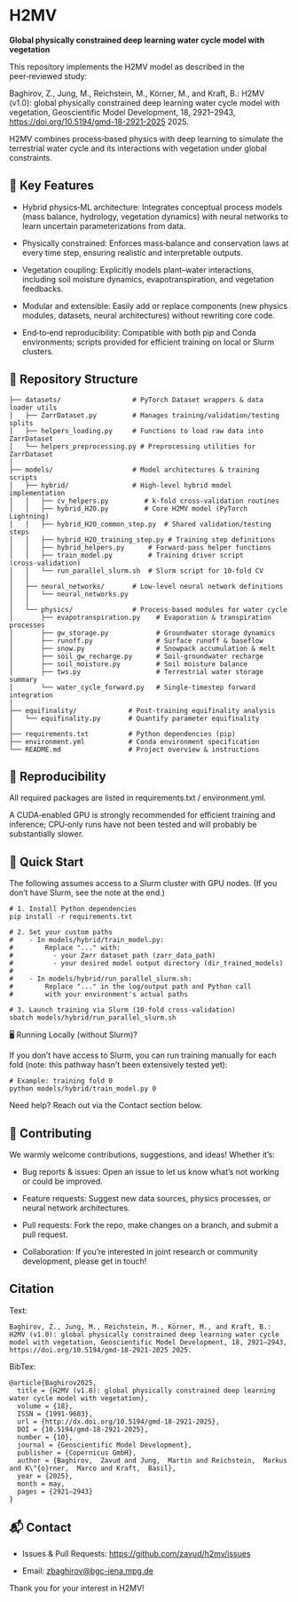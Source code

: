 # H2MV

**Global physically constrained deep learning water cycle model with vegetation**

This repository implements the H2MV model as described in the peer‑reviewed study:

Baghirov, Z., Jung, M., Reichstein, M., Körner, M., and Kraft, B.: H2MV (v1.0): global physically constrained deep learning water cycle model with vegetation, Geoscientific Model Development, 18, 2921–2943, https://doi.org/10.5194/gmd-18-2921-2025 2025.


H2MV combines process‑based physics with deep learning to simulate the terrestrial water cycle and its interactions with vegetation under global constraints.

## 🚀 Key Features

- Hybrid physics‑ML architecture: Integrates conceptual process models (mass balance, hydrology, vegetation dynamics) with neural networks to learn uncertain parameterizations from data.

- Physically constrained: Enforces mass‑balance and conservation laws at every time step, ensuring realistic and interpretable outputs.

- Vegetation coupling: Explicitly models plant–water interactions, including soil moisture dynamics, evapotranspiration, and vegetation feedbacks.

- Modular and extensible: Easily add or replace components (new physics modules, datasets, neural architectures) without rewriting core code.

- End‑to‑end reproducibility: Compatible with both pip and Conda environments; scripts provided for efficient training on local or Slurm clusters.

## 📂 Repository Structure

```text
├── datasets/                  # PyTorch Dataset wrappers & data loader utils
│   ├── ZarrDataset.py         # Manages training/validation/testing splits
│   ├── helpers_loading.py     # Functions to load raw data into ZarrDataset
│   └── helpers_preprocessing.py # Preprocessing utilities for ZarrDataset
│
├── models/                    # Model architectures & training scripts
│   ├── hybrid/                # High‑level hybrid model implementation
│   │   ├── cv_helpers.py         # k‑fold cross‑validation routines
│   │   ├── hybrid_H2O.py         # Core H2MV model (PyTorch Lightning)
│   │   ├── hybrid_H2O_common_step.py  # Shared validation/testing steps
│   │   ├── hybrid_H2O_training_step.py # Training step definitions
│   │   ├── hybrid_helpers.py      # Forward‑pass helper functions
│   │   ├── train_model.py         # Training driver script (cross‑validation)
│   │   └── run_parallel_slurm.sh  # Slurm script for 10‑fold CV
│   │
│   ├── neural_networks/       # Low‑level neural network definitions
│   │   └── neural_networks.py
│   │
│   └── physics/               # Process‑based modules for water cycle
│       ├── evapotranspiration.py    # Evaporation & transpiration processes
│       ├── gw_storage.py            # Groundwater storage dynamics
│       ├── runoff.py                # Surface runoff & baseflow
│       ├── snow.py                  # Snowpack accumulation & melt
│       ├── soil_gw_recharge.py      # Soil‑groundwater recharge
│       ├── soil_moisture.py         # Soil moisture balance
│       ├── tws.py                   # Terrestrial water storage summary
│       └── water_cycle_forward.py   # Single‑timestep forward integration
│
├── equifinality/             # Post‑training equifinality analysis
│   └── equifinality.py       # Quantify parameter equifinality
│
├── requirements.txt          # Python dependencies (pip)
├── environment.yml           # Conda environment specification
└── README.md                 # Project overview & instructions
```

## 🔄 Reproducibility

All required packages are listed in requirements.txt / environment.yml.

A CUDA‑enabled GPU is strongly recommended for efficient training and inference; CPU‑only runs have not been tested and will probably be substantially slower.

## 🚀 Quick Start

The following assumes access to a Slurm cluster with GPU nodes. (If you don’t have Slurm, see the note at the end.)

```
# 1. Install Python dependencies
pip install -r requirements.txt

# 2. Set your custom paths
#    - In models/hybrid/train_model.py:
#        Replace "..." with:
#          - your Zarr dataset path (zarr_data_path)
#          - your desired model output directory (dir_trained_models)
#
#    - In models/hybrid/run_parallel_slurm.sh:
#        Replace "..." in the log/output path and Python call
#        with your environment's actual paths

# 3. Launch training via Slurm (10-fold cross-validation)
sbatch models/hybrid/run_parallel_slurm.sh
```

🖥️ Running Locally (without Slurm)?

If you don’t have access to Slurm, you can run training manually for each fold (note: this pathway hasn’t been extensively tested yet):

```
# Example: training fold 0
python models/hybrid/train_model.py 0
```

Need help? Reach out via the Contact section below.

## 🤝 Contributing

We warmly welcome contributions, suggestions, and ideas! Whether it’s:

* Bug reports & issues: Open an issue to let us know what’s not working or could be improved.

* Feature requests: Suggest new data sources, physics processes, or neural network architectures.

* Pull requests: Fork the repo, make changes on a branch, and submit a pull request.

* Collaboration: If you’re interested in joint research or community development, please get in touch!

## Citation

Text:

```text
Baghirov, Z., Jung, M., Reichstein, M., Körner, M., and Kraft, B.: H2MV (v1.0): global physically constrained deep learning water cycle model with vegetation, Geoscientific Model Development, 18, 2921–2943, https://doi.org/10.5194/gmd-18-2921-2025 2025.
```

BibTex:

```text
@article{Baghirov2025,
  title = {H2MV (v1.0): global physically constrained deep learning water cycle model with vegetation},
  volume = {18},
  ISSN = {1991-9603},
  url = {http://dx.doi.org/10.5194/gmd-18-2921-2025},
  DOI = {10.5194/gmd-18-2921-2025},
  number = {10},
  journal = {Geoscientific Model Development},
  publisher = {Copernicus GmbH},
  author = {Baghirov,  Zavud and Jung,  Martin and Reichstein,  Markus and K\"{o}rner,  Marco and Kraft,  Basil},
  year = {2025},
  month = may,
  pages = {2921–2943}
}
```

## 📬 Contact

* Issues & Pull Requests: https://github.com/zavud/h2mv/issues

* Email: zbaghirov@bgc-jena.mpg.de

Thank you for your interest in H2MV!